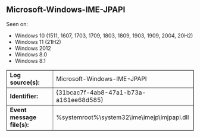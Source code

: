 ## Microsoft-Windows-IME-JPAPI

Seen on:
* Windows 10 (1511, 1607, 1703, 1709, 1803, 1809, 1903, 1909, 2004, 20H2)
* Windows 11 (21H2)
* Windows 2012
* Windows 8.0
* Windows 8.1

<table border="1" class="docutils">
  <tbody>
    <tr>
      <td><b>Log source(s):</b></td>
      <td>Microsoft-Windows-IME-JPAPI</td>
    </tr>
    <tr>
      <td><b>Identifier:</b></td>
      <td>{31bcac7f-4ab8-47a1-b73a-a161ee68d585}</td>
    </tr>
    <tr>
      <td><b>Event message file(s):</b></td>
      <td>%systemroot%\system32\ime\imejp\imjpapi.dll</td>
    </tr>
  </tbody>
</table>

&nbsp;

